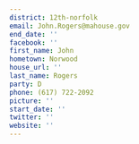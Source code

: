 ```yaml
---
district: 12th-norfolk
email: John.Rogers@mahouse.gov
end_date: ''
facebook: ''
first_name: John
hometown: Norwood
house_url: ''
last_name: Rogers
party: D
phone: (617) 722-2092
picture: ''
start_date: ''
twitter: ''
website: ''
---
```

